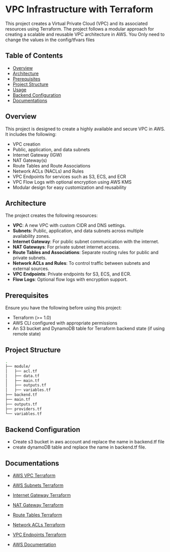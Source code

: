 # VPC Infrastructure with Terraform

This project creates a Virtual Private Cloud (VPC) and its associated resources using Terraform. The project follows a modular approach for creating a scalable and reusable VPC architecture in AWS. You Only need to change the values in the config/tfvars files

## Table of Contents
- [Overview](#overview)
- [Architecture](#architecture)
- [Prerequisites](#prerequisites)
- [Project Structure](#project-structure)
- [Usage](#usage)
- [Backend Configuration](#backend-configuration)
- [Documentations](#Documentations)


## Overview

This project is designed to create a highly available and secure VPC in AWS. It includes the following:
- VPC creation
- Public, application, and data subnets
- Internet Gateway (IGW)
- NAT Gateway(s)
- Route Tables and Route Associations
- Network ACLs (NACLs) and Rules
- VPC Endpoints for services such as S3, ECS, and ECR
- VPC Flow Logs with optional encryption using AWS KMS
- Modular design for easy customization and reusability

## Architecture

The project creates the following resources:
- **VPC**: A new VPC with custom CIDR and DNS settings.
- **Subnets**: Public, application, and data subnets across multiple availability zones.
- **Internet Gateway**: For public subnet communication with the internet.
- **NAT Gateways**: For private subnet internet access.
- **Route Tables and Associations**: Separate routing rules for public and private subnets.
- **Network ACLs and Rules**: To control traffic between subnets and external sources.
- **VPC Endpoints**: Private endpoints for S3, ECS, and ECR.
- **Flow Logs**: Optional flow logs with encryption support.

## Prerequisites

Ensure you have the following before using this project:
- Terraform (>= 1.0)
- AWS CLI configured with appropriate permissions
- An S3 bucket and DynamoDB table for Terraform backend state (if using remote state)

## Project Structure

```bash
.
├── module/
│   ├── acl.tf
│   ├── data.tf
│   ├── main.tf
│   ├── outputs.tf
│   ├── variables.tf
├── backend.tf
├── main.tf
├── outputs.tf
├── providers.tf
└── variables.tf
```

## Backend Configuration

- Create s3 bucket in aws account and replace the name in backend.tf file 
- create dynamoDB table and replace the name in backend.tf file.

## Documentations
- [AWS VPC Terraform](https://registry.terraform.io/providers/hashicorp/aws/latest/docs/resources/vpc)

- [AWS Subnets Terraform](https://registry.terraform.io/providers/hashicorp/aws/latest/docs/resources/subnet)

- [Internet Gateway Terraform](https://registry.terraform.io/providers/hashicorp/aws/latest/docs/resources/internet_gateway)

- [NAT Gateway Terraform](https://registry.terraform.io/providers/hashicorp/aws/3.3.0/docs/resources/nat_gateway)

- [Route Tables Terraform](https://registry.terraform.io/providers/hashicorp/aws/2.59.0/docs/resources/route_table)

- [Network ACLs Terraform](https://registry.terraform.io/providers/hashicorp/aws/latest/docs/resources/network_acl.html)

- [VPC Endpoints Terraform](https://registry.terraform.io/providers/hashicorp/aws/latest/docs/data-sources/vpc_endpoint)

- [AWS Documentation](https://docs.aws.amazon.com/vpc/latest/userguide/what-is-amazon-vpc.html)
